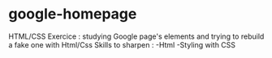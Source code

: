 # google-homepage
HTML/CSS Exercice : studying Google page's elements and trying to rebuild a fake one with Html/Css
Skills to sharpen :
    -Html
    -Styling with CSS
